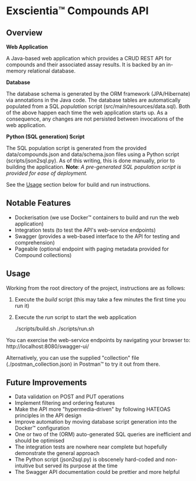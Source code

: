 Exscientia&trade; Compounds API
===============================


Overview
--------

__Web Application__

A Java-based web application which provides a CRUD REST API for compounds and their 
associated assay results. It is backed by an in-memory relational database.

__Database__

The database schema is generated by the ORM framework (JPA/Hibernate) via annotations in the 
Java code. 
The database tables are automatically populated from a SQL _population_ script (src/main/resources/data.sql).
Both of the above happen each time the web application starts up.
As a consequence, any changes are not persisted between invocations of the web application.

__Python (SQL generation) Script__

The SQL population script is generated from the provided data/compounds.json and 
data/schema.json files using a Python script (scripts/json2sql.py). As of this 
writing, this is done manually, prior to building the application. __Note__: _A pre-generated 
SQL population script is provided for ease of deployment._

See the [Usage](#usage) section below for build and run instructions.

Notable Features
----------------

- Dockerisation (we use Docker&trade; containers to build and run the web application)
- Integration tests (to test the API's web-service endpoints)
- Swagger (provides a web-based interface to the API for testing and comprehension)
- Pageable (optional endpoint with paging metadata provided for Compound collections)


<div id="usage"></div>

Usage
-----

Working from the root directory of the project, instructions are as follows:

1. Execute the _build_ script (this may take a few minutes the first time you run it)
2. Execute the _run_ script to start the web application


    ./scripts/build.sh
    ./scripts/run.sh

You can exercise the web-service endpoints by navigating your browser to:
http://localhost:8080/swagger-ui/

Alternatively, you can use the supplied "collection" file (./postman_collection.json) in Postman&trade; to try it out from there.

Future Improvements
-------------------

- Data validation on POST and PUT operations 
- Implement filtering and ordering features
- Make the API more "hypermedia-driven" by following HATEOAS principles in the API design 
- Improve automation by moving database script generation into the Docker&trade; configuration
- One or two of the (ORM) auto-generated SQL queries are inefficient and should be optimised
- The integration tests are nowhere near complete but hopefully demonstrate the general approach
- The Python script (json2sql.py) is obscenely hard-coded and non-intuitive but served its purpose at the time
- The Swagger API documentation could be prettier and more helpful